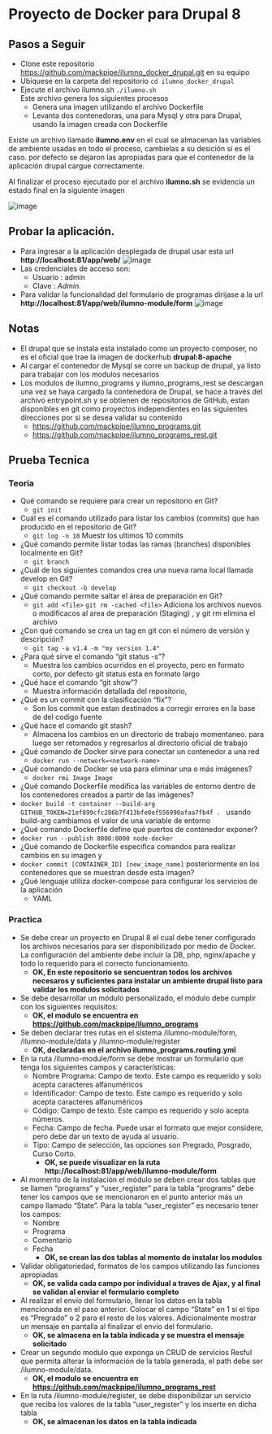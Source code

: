 # Proyecto de Docker para Drupal 8

## Pasos a Seguir
- Clone este repositorio https://github.com/mackpipe/ilumno_docker_drupal.git en su equipo
- Ubiquese en la carpeta del repositorio
  `cd ilumno_docker_drupal`
- Ejecute el archivo ilumno.sh 
  `./ilumno.sh`  
    Este archivo genera los siguientes procesos
  - Genera una imagen utilizando el archivo Dockerfile
  - Levanta dos contenedoras, una para Mysql y otra para Drupal, usando la imagen creada con Dockerfile

Existe un archivo llamado **ilumno.env** en el cual se almacenan las variables de ambiente usadas en todo el proceso, cambielas a su desición si es el caso. por defecto se dejaron las apropiadas para que el contenedor de la aplicación drupal cargue correctamente.

Al finalizar el proceso ejecutado por el archivo **ilumno.sh**  se evidencia un estado final en la siguiente imagen

![image](https://user-images.githubusercontent.com/1072188/118704080-5ca5f400-b7dc-11eb-8da3-12d01bb0ad8e.png)

## Probar la aplicación.
- Para ingresar a la aplicación desplegada de drupal usar esta url **http://localhost:81/app/web/**
  ![image](https://user-images.githubusercontent.com/1072188/118704380-aabaf780-b7dc-11eb-8339-e1e408a2a919.png)
- Las credenciales de acceso son:
  -  Usuario : admin
  -  Clave   : $Admin$.
- Para validar la funcionalidad del formulario de programas dirijase a la url **http://localhost:81/app/web/ilumno-module/form**
  ![image](https://user-images.githubusercontent.com/1072188/118704777-18ffba00-b7dd-11eb-9c6e-e1ac3a95b74f.png)


## Notas
- El drupal que se instala esta instalado como un proyecto composer, no es el oficial que trae la imagen de dockerhub **drupal:8-apache**
- Al cargar el contenedor de Mysql se corre un backup de drupal, ya listo para trabajar con los modulos necesarios
- Los modulos de ilumno_programs y ilumno_programs_rest se descargan una vez se haya cargado la contenedora de Drupal, se hace a través del archivo entrypoint.sh y se obtienen de repositorios de GitHub, estan disponibles en git como proyectos independientes en las siguientes direcciones por si se desea validar su contenido
  - https://github.com/mackpipe/ilumno_programs.git
  - https://github.com/mackpipe/ilumno_programs_rest.git
 
 
 ## Prueba Tecnica
 ### Teoria
 - Qué comando se requiere para crear un repositorio en Git?
   - `git init`
 - Cuál es el comando utilizado para listar los cambios (commits) que han producido en el 
repositorio de Git?
   - `git log -n 10` Muestr los ultimos 10 commits 
 - ¿Qué comando permite listar todas las ramas (branches) disponibles localmente en Git?
   -  `git branch`  
 - ¿Cuál de los siguientes comandos crea una nueva rama local llamada develop en Git?  
   - `git checkout -b develop` 
 - ¿Qué comando permite saltar el área de preparación en Git?  
   - `git add <file>`  `git rm -cached <file>` Adiciona los archivos nuevos o modificacos al area de preparación (Staging) , y git rm elimina el archivo
 - ¿Con qué comando se crea un tag en git con el número de versión y descripción?
   - `git tag -a v1.4 -m "my version 1.4" `
 - ¿Para qué sirve el comando “git status -s”?
   - Muestra los cambios ocurridos en el proyecto, pero en formato corto, por defecto git status esta en formato largo
 - ¿Qué hace el comando “git show”?
   - Muestra información detallada del repositorio, 
 - ¿Qué es un commit con la clasificación “fix”? 
   - Son los commit que estan destinados a corregir errores en la base de del codigo fuente 
 - ¿Qué hace el comando git stash?
   -  Almacena los cambios en un directorio de trabajo momentaneo. para luego ser retomados y regresarlos al directorio oficial de trabajo
 - ¿Qué comando de Docker sirve para conectar un contenedor a una red  
    - `docker run --network=<network-name>`
 - ¿Qué comando de Docker se usa para eliminar una o más imágenes? 
    - `docker rmi Image Image`
 - ¿Qué comando Dockerfile modifica las variables de entorno dentro de los contenedores 
creados a partir de las imágenes? 
  - `docker build -t container --build-arg GITHUB_TOKEN=21ef899cfc286b7f413bfe0ef556990afaa7fb4f . ` usando build-arg cambiamos el valor de una variable de entorno
 -  ¿Qué comando Dockerfile define qué puertos de contenedor exponer?   
   - `docker run --publish 8000:8000 node-docker`  
 -  ¿Qué comando de Dockerfile especifica comandos para realizar cambios en su imagen y 
   -  `docker commit [CONTAINER_ID] [new_image_name]`
posteriormente en los contenedores que se muestran desde esta imagen?
 - ¿Qué lenguaje utiliza docker-compose para configurar los servicios de la aplicación
   - YAML

### Practica
- Se debe crear un proyecto en Drupal 8 el cual debe tener configurado los archivos 
necesarios para ser disponibilizado por medio de Docker. La configuración del 
ambiente debe incluir la DB, php, nginx/apache y todo lo requerido para el correcto 
funcionamiento.
  - **OK, En este repositorio se sencuentran todos los archivos necesaros y suficientes para instalar un ambiente drupal listo para validar los modulos solicitados**
- Se debe desarrollar un módulo personalizado, el módulo debe cumplir con los siguientes requisitos:
  - **OK, el modulo se encuentra en https://github.com/mackpipe/ilumno_programs**
- Se deben declarar tres rutas en el sistema /ilumno-module/form, /ilumno-module/data y /ilumno-module/register
  - **OK, declaradas en el archivo ilumno_programs.routing.yml**
- En la ruta /ilumno-module/form se debe mostrar un formulario que tenga los siguientes campos y características:
  - Nombre Programa: Campo de texto. Este campo es requerido y solo acepta caracteres alfanuméricos
  - Identificador: Campo de texto. Este campo es requerido y solo acepta caracteres alfanuméricos
  - Código: Campo de texto. Este campo es requerido y solo acepta números.
  - Fecha: Campo de fecha. Puede usar el formato que mejor considere, pero debe dar un texto de ayuda al usuario.
  - Tipo: Campo de selección, las opciones son Pregrado, Posgrado, Curso Corto.
    - **OK, se puede visualizar en la ruta http://localhost:81/app/web/ilumno-module/form** 
- Al momento de la instalación el módulo se deben crear dos tablas que se llamen “programs” y “user_register” para la tabla “programs" debe tener los campos que se mencionaron en el punto anterior más un campo llamado “State”. Para la tabla “user_register” es necesario tener los campos:
  - Nombre
  - Programa
  - Comentario
  - Fecha
    - **OK, se crean las dos tablas al momento de instalar los modulos** 
- Validar obligatoriedad, formatos de los campos utilizando las funciones apropiadas 
  - **OK, se valida cada campo por individual a traves de Ajax, y al final se validan al enviar el formulario completo** 
- Al realizar el envío del formulario, llenar los datos en la tabla mencionada en el paso anterior. Colocar el campo “State” en 1 si el tipo es “Pregrado” o 2 para el resto de los valores. Adicionalmente mostrar un mensaje en pantalla al finalizar el envío del formulario.
  - **OK, se almacena en la tabla indicada y se muestra el mensaje solicitado**
- Crear un segundo modulo que exponga un CRUD de servicios Resful que permita alterar la información de la tabla generada, el path debe ser /ilumno-module/data.
  - **OK, el modulo se encuentra en https://github.com/mackpipe/ilumno_programs_rest**
- En la ruta /ilumno-module/register, se debe disponibilizar un servicio que reciba los valores de la tabla “user_register” y los inserte en dicha tabla
  - **OK, se almacenan los datos en la tabla indicada**

 
